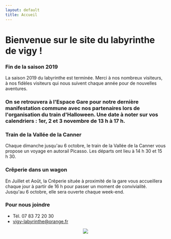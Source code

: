 ```yaml
---
layout: default
title: Accueil
---
```


<h1> Bienvenue sur le site du labyrinthe de vigy ! </h1>



### Fin de la saison 2019

La saison 2019 du labyrinthe est terminée. Merci à nos nombreux visiteurs, à nos fidèles visiteurs qui nous suivent chaque année pour de nouvelles aventures. 


### On se retrouvera à l'Espace Gare pour notre dernière manifestation commune avec nos partenaires lors de l'organisation du train d'Halloween. Une date à noter sur vos calendriers : 1er, 2 et 3 novembre de 13 h à 17 h. 


### Train de la Vallée de la Canner

Chaque dimanche jusqu'au 6 octobre, le train de la Vallée de la Canner vous propose un voyage en autorail Picasso. Les départs ont lieu à 14 h 30 et 15 h 30. 


### Crêperie dans un wagon 
En Juillet et Août, la Crêperie située à proximité de la gare vous accueillera chaque jour à partir de 16 h pour passer un moment de convivialité. Jusqu'au 6 octobre, elle sera ouverte chaque week-end.


### Pour nous joindre
* Tél. 07 83 72 20 30
* vigy-labyrinthe@orange.fr

<center>
<img src="{{ site.baseurl }}public/img/oie.jpg">
</center>
